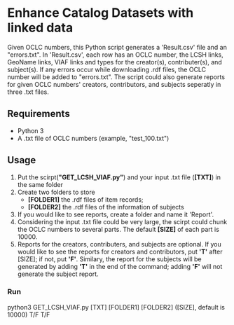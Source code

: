 # Enhance Catalog Datasets with linked data
Given OCLC numbers, this Python script generates a 'Result.csv' file and an "errors.txt". In 'Result.csv', each row has an OCLC number, the LCSH links, GeoName links, VIAF links and types for the creator(s), contributer(s), and subject(s). If any errors occur while downloading .rdf files, the OCLC number will be added to "errors.txt". The script could also generate reports for given OCLC numbers' creators, contributors, and subjects seperatly in three .txt files.  
## Requirements
- Python 3
- A .txt file of OCLC numbers (example, "test_100.txt")
## Usage
1. Put the scirpt(**"GET_LCSH_VIAF.py"**) and your input .txt file (**[TXT]**) in the same folder
2. Create two folders to  store 
    - **[FOLDER1]** the .rdf files of item records;
    - **[FOLDER2]** the .rdf files of the information of subjects
3. If you would like to see reports, create a folder and name it 'Report'.
4. Considering the input .txt file could be very large, the scirpt could chunk the OCLC numbers to several parts. The default **[SIZE]** of each part is 10000.
5. Reports for the creators, contributers, and subjects are optional. If you would like to see the reports for creators and contributors, put **'T'** after [SIZE]; if not, put **'F'**. Similary, the report for the subjects will be generated by adding **'T'** in the end of the command; adding **'F'** will not generate the subject report.

### Run
python3   GET_LCSH_VIAF.py   [TXT]   [FOLDER1] [FOLDER2] ([SIZE], default is 10000) T/F  T/F
